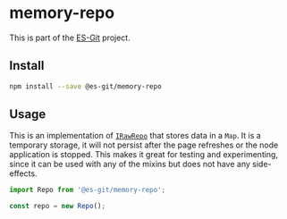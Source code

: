 # memory-repo

This is part of the [ES-Git](https://github.com/es-git/es-git) project.

## Install

```bash
npm install --save @es-git/memory-repo
```

## Usage

This is an implementation of [`IRawRepo`](https://github.com/es-git/es-git/packages/core#IRawRepo) that stores data in a `Map`. It is a temporary storage, it will not persist after the page refreshes or the node application is stopped. This makes it great for testing and experimenting, since it can be used with any of the mixins but does not have any side-effects.

```ts
import Repo from '@es-git/memory-repo';

const repo = new Repo();
```
